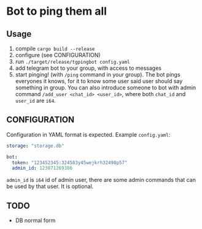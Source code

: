 # Bot to ping them all

## Usage

1. compile `cargo build --release`
2. configure (see CONFIGURATION)
3. run `./target/release/tgpingbot config.yaml`
4. add telegram bot to your group, with access to messages
5. start pinging! (with `/ping` command in your group). The bot pings everyones it knows, for it to know some user said user should say something in group. You can also introduce someone to bot with admin command `/add_user <chat_id> <user_id>`, where both `chat_id` and `user_id` are `i64`.

## CONFIGURATION

Configuration in YAML format is expected. Example `config.yaml`:

```yaml
storage: "storage.db"

bot:
  token: "123452345:324583y45wejkrh32498p57"
  admin_id: 123871269386
```

`admin_id` is `i64` id of admin user, there are some admin commands that can be used by that user. It is optional.

## TODO

- DB normal form
